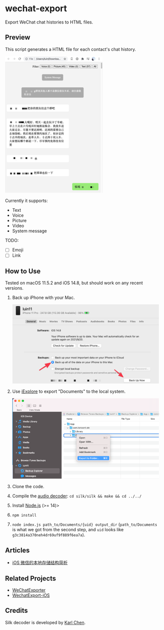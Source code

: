 # wechat-export

Export WeChat chat histories to HTML files.

## Preview

This script generates a HTML file for each contact's chat history.

<img src="./assets/preview.jpeg" width="320" />

Currently it supports:

* Text
* Voice
* Picture
* Video
* System message

TODO:

- [ ] Emoji
- [ ] Link

## How to Use

Tested on macOS 11.5.2 and iOS 14.8, but should work on any recent versions.

1. Back up iPhone with your Mac.

    <img src="./assets/backup.png" width="500" />

2. Use [iExplore](https://macroplant.com/iexplorer) to export "Documents" to the local system.

    <img src="./assets/iexplore.png" width="500" />

3. Clone the code.
4. Compile the [audio decoder](https://github.com/kn007/silk-v3-decoder): `cd silk/silk && make && cd ../../`
5. Install [Node.js](https://nodejs.org/en/) (>= 14)>
6. `npm install`
7. `node index.js path_to/Documents/{uid} output_dir` (`path_to/Documents` is what we got from the second step, and `uid` looks like `g3c3814a370neh4dr69uf9f889f6ea7a`).

## Articles

* [iOS 微信的本地存储结构简析](https://zhuanlan.zhihu.com/p/22474033)

## Related Projects

* [WeChatExporter](https://github.com/tsycnh/WeChatExporter)
* [WechatExport-iOS](https://github.com/stomakun/WechatExport-iOS)

## Credits

Silk decoder is developed by [Karl Chen](https://github.com/kn007/silk-v3-decoder).
